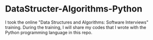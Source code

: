 # DataStructer-Algorithms-Python
I took the online "Data Structures and Algorithms: Software Interviews" training. During the training, I will share my codes that I wrote with the Python programming language in this repo.

